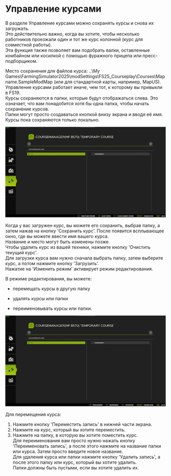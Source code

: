 # Управление курсами

  
В разделе Управление курсами можно сохранять курсы и снова их загружать.  
Это действительно важно, когда вы хотите, чтобы несколько работников проезжали один и тот же курс колонной (курс для совместной работы).  
Эта функция также позволяет вам подобрать валки, оставленные комбайном или косилкой с помощью фуражного прицепа или пресс-подборщиком.  
  
Место сохранения для файлов курса: ..\My Games\FarmingSimulator2025\modSettings\FS25_Courseplay\Courses\Mapname.SampleModMap (или для стандартной карты, например, MapUS).  
Управление курсами работает иначе, чем тот, к которому вы привыкли в FS19.  
Курсы сохраняются в папки, которые будут отображаться слева. Это означает, что вам понадобится хотя бы одна папка, чтобы начать сохранение курсов.  
Папки могут просто создаваться кнопкой внизу экрана и вводя её имя.  
Курсы пока сохраняются только локально.  


![Image](../assets/images/managerbasehelp_0_0_765_430.png)

  
Когда у вас загружен курс, вы можете его сохранить, выбрав папку, а затем нажав на кнопку 'Сохранить курс'. После появится всплывающее окно, где вы можете ввести имя вашего курса.  
Название и место могут быть изменены позже.  
Чтобы удалить курс из вашей техники, нажмите кнопку 'Очистить текущий курс'.  
Для загрузки курса вам нужно сначала выбрать папку, затем выберите курс, а потом нажмите кнопку 'Загрузить'.  
Нажатие на 'Изменить режим' активирует режим редактирования.  


  
В режиме редактирования, вы можете:  

- перемещать курсы в другую папку  

- удалять курсы или папки  

- переименовывать курсы или папки.  


![Image](../assets/images/manageredithelp_0_0_765_430.png)

  
Для перемещения курса:  
  1) Нажмите кнопку 'Переместить запись' в нижней части экрана.  
  2) Нажмите на курс, который вы хотите переместить.  
  3) Нажмите на папку, в которую вы хотите поместить курс.  
Для переименования вам просто нужно нажать кнопку 'Переименовать запись', а после этого нажмите на название папки или курса. Затем просто введите новое название.  
Для удаления курса или папки нажмите кнопку 'Удалить запись', а после этого папку или курс, который вы хотите удалить.  
Папки должны быть пустыми, если вы хотите удалить их.  


